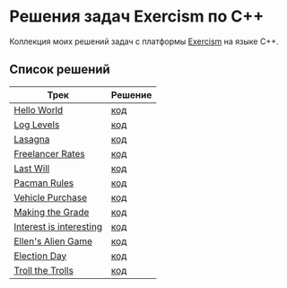 # Решения задач Exercism по C++

Коллекция моих решений задач с платформы [Exercism](https://exercism.org/) на языке C++.

## Список решений

| Трек | Решение |
|------|---------|
| [Hello World](https://exercism.org/tracks/cpp/exercises/hello-world) | [код](https://github.com/ferty460/cpp-track-exercism/blob/main/1_hello_world.cpp) |
| [Log Levels](https://exercism.org/tracks/cpp/exercises/log-levels) | [код](https://github.com/ferty460/cpp-track-exercism/blob/main/2_log_levels.cpp) |
| [Lasagna](https://exercism.org/tracks/cpp/exercises/lasagna) | [код](https://github.com/ferty460/cpp-track-exercism/blob/main/3_lasagna.cpp) |
| [Freelancer Rates](https://exercism.org/tracks/cpp/exercises/freelancer-rates) | [код](https://github.com/ferty460/cpp-track-exercism/blob/main/4_freelancer_rates.cpp) |
| [Last Will](https://exercism.org/tracks/cpp/exercises/last-will) | [код](https://github.com/ferty460/cpp-track-exercism/blob/main/5_last_will.cpp) |
| [Pacman Rules](https://exercism.org/tracks/cpp/exercises/pacman-rules) | [код](https://github.com/ferty460/cpp-track-exercism/blob/main/6_pacman_rules.cpp) |
| [Vehicle Purchase](https://exercism.org/tracks/cpp/exercises/vehicle-purchase) | [код](https://github.com/ferty460/cpp-track-exercism/blob/main/7_vehicle_purchase.cpp) |
| [Making the Grade](https://exercism.org/tracks/cpp/exercises/making-the-grade) | [код](https://github.com/ferty460/cpp-track-exercism/blob/main/8_making_the_grade.cpp) |
| [Interest is interesting](https://exercism.org/tracks/cpp/exercises/interest-is-interesting) | [код](https://github.com/ferty460/cpp-track-exercism/blob/main/9_interest_is_interesting.cpp) |
| [Ellen's Alien Game](https://exercism.org/tracks/cpp/exercises/ellens-alien-game) | [код](https://github.com/ferty460/cpp-track-exercism/blob/main/10_ellens_alien_game.cpp) |
| [Election Day](https://exercism.org/tracks/cpp/exercises/election-day) | [код](https://github.com/ferty460/cpp-track-exercism/blob/main/11_election_day.cpp) |
| [Troll the Trolls](https://exercism.org/tracks/cpp/exercises/troll-the-trolls) | [код](https://github.com/ferty460/cpp-track-exercism/blob/main/12_troll_the_trolls.cpp) |